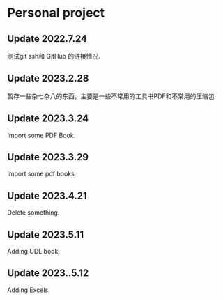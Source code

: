 # Personal project

## Update 2022.7.24

测试git ssh和 GitHub 的链接情况.

## Update 2023.2.28

暂存一些杂七杂八的东西，主要是一些不常用的工具书PDF和不常用的压缩包.

## Update 2023.3.24

Import some PDF Book.

## Update 2023.3.29

Import some pdf books.

## Update 2023.4.21

Delete something.

## Update 2023.5.11

Adding UDL book.

## Update 2023..5.12

Adding Excels.
